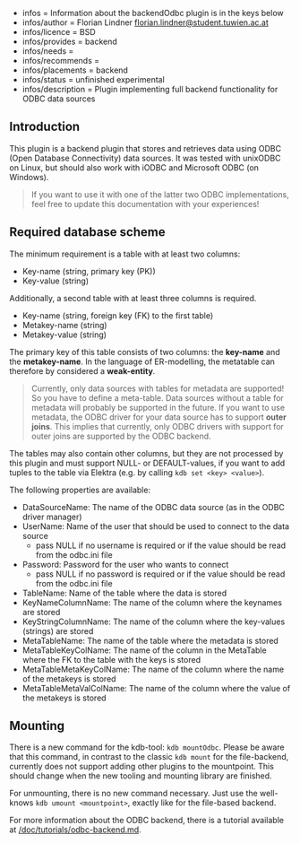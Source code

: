- infos = Information about the backendOdbc plugin is in the keys below
- infos/author = Florian Lindner <florian.lindner@student.tuwien.ac.at>
- infos/licence = BSD
- infos/provides = backend
- infos/needs =
- infos/recommends =
- infos/placements = backend
- infos/status = unfinished experimental
- infos/description = Plugin implementing full backend functionality for ODBC data sources

## Introduction

This plugin is a backend plugin that stores and retrieves data using ODBC (Open Database Connectivity) data sources.
It was tested with unixODBC on Linux, but should also work with iODBC and Microsoft ODBC (on Windows).

> If you want to use it with one of the latter two ODBC implementations, feel free to update this documentation with your experiences!

## Required database scheme

The minimum requirement is a table with at least two columns:

- Key-name (string, primary key (PK))
- Key-value (string)

Additionally, a second table with at least three columns is required.

- Key-name (string, foreign key (FK) to the first table)
- Metakey-name (string)
- Metakey-value (string)

The primary key of this table consists of two columns: the **key-name** and the **metakey-name**.
In the language of ER-modelling, the metatable can therefore by considered a **weak-entity**.

> Currently, only data sources with tables for metadata are supported!
> So you have to define a meta-table.
> Data sources without a table for metadata will probably be supported in the future.
> If you want to use metadata, the ODBC driver for your data source has to support **outer joins**.
> This implies that currently, only ODBC drivers with support for outer joins are supported by the ODBC backend.

The tables may also contain other columns, but they are not processed by this plugin and must support NULL- or DEFAULT-values,
if you want to add tuples to the table via Elektra (e.g. by calling `kdb set <key> <value>`).

The following properties are available:

- DataSourceName: The name of the ODBC data source (as in the ODBC driver manager)
- UserName: Name of the user that should be used to connect to the data source
  - pass NULL if no username is required or if the value should be read from the odbc.ini file
- Password: Password for the user who wants to connect
  - pass NULL if no password is required or if the value should be read from the odbc.ini file
- TableName: Name of the table where the data is stored
- KeyNameColumnName: The name of the column where the keynames are stored
- KeyStringColumnName: The name of the column where the key-values (strings) are stored
- MetaTableName: The name of the table where the metadata is stored
- MetaTableKeyColName: The name of the column in the MetaTable where the FK to the table with the keys is stored
- MetaTableMetaKeyColName: The name of the column where the name of the metakeys is stored
- MetaTableMetaValColName: The name of the column where the value of the metakeys is stored

## Mounting

There is a new command for the kdb-tool: `kdb mountOdbc`.
Please be aware that this command, in contrast to the classic `kdb mount` for the file-backend,
currently does not support adding other plugins to the mountpoint.
This should change when the new tooling and mounting library are finished.

For unmounting, there is no new command necessary.
Just use the well-knows `kdb umount <mountpoint>`, exactly like for the file-based backend.

For more information about the ODBC backend, there is a tutorial available at
[/doc/tutorials/odbc-backend.md](/doc/tutorials/odbc-backend.md).
